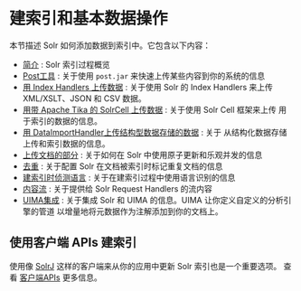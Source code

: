 # 建索引和基本数据操作

本节描述 Solr 如何添加数据到索引中。它包含以下内容：

* [简介](./intro.md) : Solr 索引过程概览
* [Post工具](./post.md) : 关于使用 `post.jar` 来快速上传某些内容到你的系统的信息
* [用 Index Handlers 上传数据](./index_handlers.md) : 关于使用 Solr 的 Index Handlers 来上传
XML/XSLT、JSON 和 CSV 数据。
* [用带 Apache Tika 的 SolrCell 上传数据](./solr_cell.md) : 关于使用 Solr Cell 框架来上传
用于索引的数据的信息。
* [用 DataImportHandler上传结构型数据存储的数据](./DataImportHandler.md) : 关于
从结构化数据存储上传和索引数据的信息。
* [上传文档的部分](./update_parts.md) : 关于如何在 Solr 中使用原子更新和乐观并发的信息
* [去重](./de_duplication.md) : 关于配置 Solr 在文档被索引时标记重复文档的信息
* [建索引时侦测语言](./detect_lang.md) : 关于在建索引过程中使用语言识别的信息
* [内容流](./content_streams.md) : 关于提供给 Solr Request Handlers 的流内容
* [UIMA集成](./UIMA.md) : 关于集成 Solr 和 UIMA 的信息。UIMA 让你定义自定义的分析引擎的管道
以增量地将元数据作为注解添加到你的文档上。

## 使用客户端 APIs 建索引

使用像 [SolrJ](../client_api/solrj.md) 这样的客户端来从你的应用中更新 Solr 索引也是一个重要选项。
查看 [客户端APIs](../client_api/readme.md) 更多信息。
